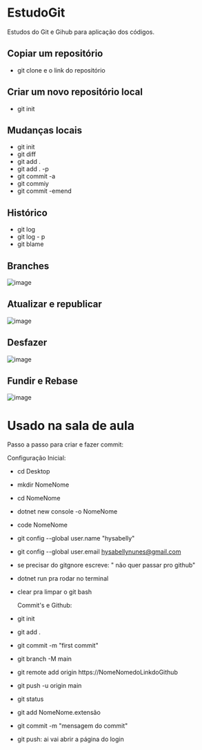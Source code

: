 # EstudoGit
Estudos do Git e Gihub para aplicação dos códigos.

## Copiar um repositório
- git clone e o link do repositório

## Criar um novo repositório local
- git init

## Mudanças locais
- git init
- git diff
- git add . 
- git add . -p <file>
- git commit -a
- git commiy 
- git commit -emend
  
## Histórico
- git log
- git log - p <file>
- git blame <file>
  
## Branches
  
  ![image](https://user-images.githubusercontent.com/90413604/163991740-4cecd22b-8431-420d-a8ea-1afa264bfac3.png)
  
## Atualizar e republicar

  ![image](https://user-images.githubusercontent.com/90413604/163991912-ebe80a2b-8189-4c28-afb3-90638fca65d9.png)

## Desfazer
  
  ![image](https://user-images.githubusercontent.com/90413604/163992010-d4584955-d528-4b71-9edc-b34a9ee2a1f1.png)
  
## Fundir e Rebase
  
  ![image](https://user-images.githubusercontent.com/90413604/163992064-109263d1-ad95-407e-b5f5-545020c19533.png)
  
# Usado na sala de aula
Passo a passo para criar e fazer commit:
  
  Configuração Inicial:
- cd Desktop
- mkdir NomeNome
- cd NomeNome
- dotnet new console -o NomeNome
- code NomeNome
- git config --global user.name "hysabelly"
- git config --global user.email hysabellynunes@gmail.com
- se precisar do gitgnore escreve: "<file> não quer passar pro github"
- dotnet run pra rodar no terminal
- clear pra limpar o git bash

  Commit's e Github:
- git init
- git add .
- git commit -m "first commit"
- git branch -M main
- git remote add origin https://NomeNomedoLinkdoGithub
- git push -u origin main
- git status
- git add NomeNome.extensão
- git commit -m "mensagem do commit"
- git push: ai vai abrir a página do login
  
